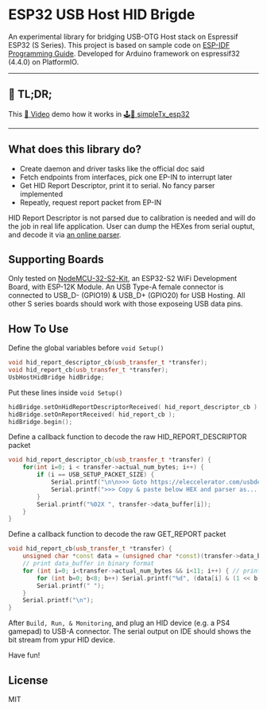 # ESP32 USB Host HID Brigde

An experimental library for bridging USB-OTG Host stack on Espressif ESP32 (S Series). This project is based on sample code on [ESP-IDF Programming Guide](https://docs.espressif.com/projects/esp-idf/en/latest/esp32s3/get-started/index.html). Developed for Arduino framework on espressif32 (4.4.0) on PlatformIO.

---
## 🙈 TL;DR;
This [🎥 Video](https://imgur.com/pYu87BP) demo how it works in [🕹📡 simpleTx_esp32](https://github.com/badjeff/simpleTx_esp32)

---


## What does this library do?
- Create daemon and driver tasks like the official doc said
- Fetch endpoints from interfaces, pick one EP-IN to interrupt later
- Get HID Report Descriptor, print it to serial. No fancy parser implemented
- Repeatly, request report packet from EP-IN

HID Report Descriptor is not parsed due to calibration is needed and will do the job in real life application. User can dump the HEXes from serial ouptut, and decode it via [an online parser](https://eleccelerator.com/usbdescreqparser/#).


## Supporting Boards
Only tested on [NodeMCU-32-S2-Kit](https://www.waveshare.com/product/nodemcu-32-s2-kit.htm), an ESP32-S2 WiFi Development Board, with ESP-12K Module. An USB Type-A female connector is connected to USB_D- (GPIO19) & USB_D+ (GPIO20) for USB Hosting. All other S series boards should work with those exposeing USB data pins.


## How To Use

Define the global variables before `void Setup()`
```cpp
void hid_report_descriptor_cb(usb_transfer_t *transfer);
void hid_report_cb(usb_transfer_t *transfer);
UsbHostHidBridge hidBridge;
```

Put these lines inside `void Setup()`
```cpp
hidBridge.setOnHidReportDescriptorReceived( hid_report_descriptor_cb );
hidBridge.setOnReportReceived( hid_report_cb );
hidBridge.begin();
```

Define a callback function to decode the raw HID_REPORT_DESCRIPTOR packet
```cpp
void hid_report_descriptor_cb(usb_transfer_t *transfer) {
    for(int i=0; i < transfer->actual_num_bytes; i++) {
        if (i == USB_SETUP_PACKET_SIZE) {
            Serial.printf("\n\n>>> Goto https://eleccelerator.com/usbdescreqparser/ \n");
            Serial.printf(">>> Copy & paste below HEX and parser as... USB HID Report Descriptor\n\n");
        }
        Serial.printf("%02X ", transfer->data_buffer[i]);
    }
}
```

Define a callback function to decode the raw GET_REPORT packet
```cpp
void hid_report_cb(usb_transfer_t *transfer) {
    unsigned char *const data = (unsigned char *const)(transfer->data_buffer);
    // print data_buffer in binary format
    for (int i=0; i<transfer->actual_num_bytes && i<11; i++) { // prints first 11 bytes only!!!
        for (int b=0; b<8; b++) Serial.printf("%d", (data[i] & (1 << b)) >> b );
        Serial.printf(" ");
    }
    Serial.printf("\n");
}
```

After `Build, Run, & Monitoring`, and plug an HID device (e.g. a PS4 gamepad) to USB-A connector. The serial output on IDE should shows the bit stream from ypur HID device.

Have fun!


## License
MIT

